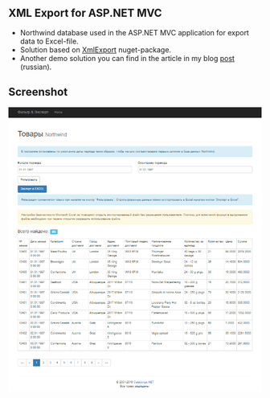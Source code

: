 ## XML Export for ASP.NET MVC
* Northwind database used in the ASP.NET MVC application for export data to Excel-file.
* Solution based on [XmlExport](https://www.nuget.org/packages/XmlExport) nuget-package.
* Another demo solution you can find in the article in my blog [post](http://www.calabonga.net/blog/post/70) (russian).

## Screenshot
![screenshot](/screenshot.png)
